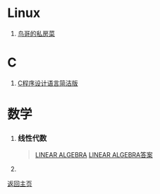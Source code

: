 # Linux

1. [鸟哥的私房菜](Resource/pdf/鸟哥的私房菜.pdf)



# C

1. [C程序设计语言简洁版](Resource/pdf/C程序设计语言简洁版.pdf)



# 数学

1. ### 线性代数

	>[LINEAR ALGEBRA](Resource/pdf/线性代数.pdf)
	>[LINEAR ALGEBRA答案](Resource/pdf/线性代数习题答案.pdf)

2. 



[返回主页](../index.html)